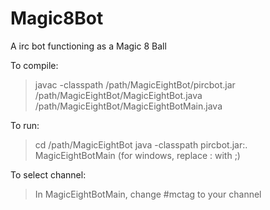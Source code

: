 Magic8Bot
=======
A irc bot functioning as a Magic 8 Ball

To compile:

>javac -classpath /path/MagicEightBot/pircbot.jar /path/MagicEightBot/MagicEightBot.java /path/MagicEightBot/MagicEightBotMain.java 

To run:

>cd /path/MagicEightBot
>java -classpath pircbot.jar:. MagicEightBotMain
>(for windows, replace : with ;)

To select channel:

>In MagicEightBotMain, change #mctag to your channel